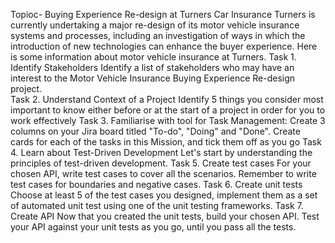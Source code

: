 Topioc- Buying Experience Re-design at Turners Car Insurance
Turners is currently undertaking a major re-design of its motor vehicle insurance systems and processes, including an investigation of ways in which the introduction of new technologies can enhance the buyer experience. Here is some information about motor vehicle insurance at Turners.
Task 1. Identify Stakeholders
Identify a list of stakeholders who may have an interest to the Motor Vehicle Insurance Buying Experience Re-design project.  
Task ​​​​​​​​​​​​​​2. Understand Context of a Project
Identify 5 things you consider most important to know either before or at the start of a project in order for you to work effectively
Task 3. Familiarise with tool for Task Management: Create 3 columns on your Jira board titled "To-do", "Doing" and "Done". 
Create cards for each of the tasks in this Mission, and tick them off as you go
Task 4. Learn about Test-Driven Development 
Let's start by understanding the principles of test-driven development.
Task 5. Create test cases
For your chosen API, write test cases to cover all the scenarios.  Remember to write test cases for boundaries and negative cases. 
Task 6. Create unit tests
Choose at least 5 of the test cases you designed, implement them as a set of automated unit test using one of the unit testing frameworks.
Task 7. Create API
Now that you created the unit tests, build your chosen API.  Test your API against your unit tests as you go, until you pass all the tests.
